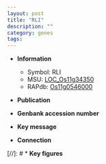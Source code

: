 ```yaml
---
layout: post
title: "RLI"
description: ""
category: genes
tags: 
---
```


* **Information**  
    + Symbol: RLI  
    + MSU: [LOC_Os11g34350](http://rice.uga.edu/cgi-bin/ORF_infopage.cgi?orf=LOC_Os11g34350)  
    + RAPdb: [Os11g0546000](http://rapdb.dna.affrc.go.jp/viewer/gbrowse_details/irgsp1?name=Os11g0546000)  

* **Publication**  

* **Genbank accession number**  

* **Key message**  

* **Connection**  

[//]: # * **Key figures**  


